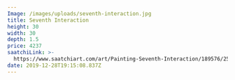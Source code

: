 ```yaml
---
Image: /images/uploads/seventh-interaction.jpg
title: Seventh Interaction
height: 30
width: 30
depth: 1.5
price: 4237
saatchiLink: >-
  https://www.saatchiart.com/art/Painting-Seventh-Interaction/189576/2513007/view
date: 2019-12-28T19:15:08.837Z
---
```



